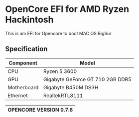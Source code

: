 # OpenCore EFI for AMD Ryzen Hackintosh
This is am EFI for Opencore to boot MAC OS BigSur

## Specification

| Component   | Model                            |
|-------------|----------------------------------|
| CPU         | Ryzen 5 3600                     |
| GPU         | Gigabyte GeForce GT 710 2GB DDR5 |
| Motherboard | Gigabyte B450M DS3H              |
| Ethernet    | RealtekRTL8111                   |

| OPENCORE VERSION 0.7.6 |
|------------------------|

